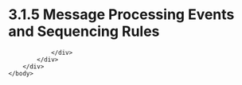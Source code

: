 <html dir="LTR" xmlns:mshelp="http://msdn.microsoft.com/mshelp" xmlns:ddue="http://ddue.schemas.microsoft.com/authoring/2003/5" xmlns:xlink="http://www.w3.org/1999/xlink" xmlns:tool="http://www.microsoft.com/tooltip">
    <head>
        <meta http-equiv="Content-Type" content="text/html; CHARSET=utf-8"></meta>
        <meta name="save" content="history"></meta>
        <title>3.1.5 Message Processing Events and Sequencing Rules</title>
        <xml>
            <mshelp:toctitle title="3.1.5 Message Processing Events and Sequencing Rules"></mshelp:toctitle>
            <mshelp:rltitle title="[MS-OXCNOTIF]: Message Processing Events and Sequencing Rules"></mshelp:rltitle>
            <mshelp:keyword index="A" term="876ee058-7c47-44ff-b15a-922413958fa7"></mshelp:keyword>
            <mshelp:attr name="DCSext.ContentType" value="open specification"></mshelp:attr>
            <mshelp:attr name="AssetID" value="876ee058-7c47-44ff-b15a-922413958fa7"></mshelp:attr>
            <mshelp:attr name="TopicType" value="kbRef"></mshelp:attr>
            <mshelp:attr name="DCSext.Title" value="[MS-OXCNOTIF]: Message Processing Events and Sequencing Rules" />
        </xml>
    </head>
    <body>
        <div id="header">
            <h1 class="heading">3.1.5 Message Processing Events and Sequencing Rules</h1>
        </div>
        <div id="mainSection">
            <div id="mainBody">
                <div id="allHistory" class="saveHistory"></div>
                <div id="sectionSection0" class="section" name="collapseableSection">
                    


                </div>
            </div>
        </div>
    </body>
</html>